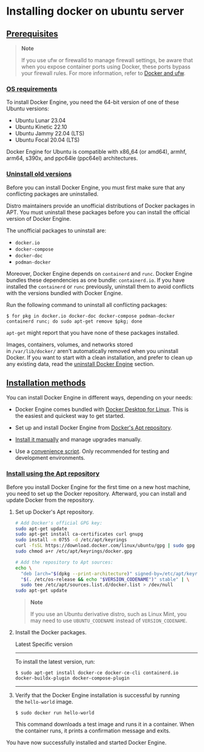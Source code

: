 # Installing docker on ubuntu server
## [Prerequisites](https://docs.docker.com/engine/install/ubuntu/#prerequisites) 

> **Note**
> 
> If you use ufw or firewalld to manage firewall settings, be aware that when you expose container ports using Docker, these ports bypass your firewall rules. For more information, refer to [Docker and ufw](https://docs.docker.com/network/packet-filtering-firewalls/#docker-and-ufw).

### [OS requirements](https://docs.docker.com/engine/install/ubuntu/#os-requirements) 

To install Docker Engine, you need the 64-bit version of one of these Ubuntu versions:

- Ubuntu Lunar 23.04
- Ubuntu Kinetic 22.10
- Ubuntu Jammy 22.04 (LTS)
- Ubuntu Focal 20.04 (LTS)

Docker Engine for Ubuntu is compatible with x86_64 (or amd64), armhf, arm64, s390x, and ppc64le (ppc64el) architectures.

### [Uninstall old versions](https://docs.docker.com/engine/install/ubuntu/#uninstall-old-versions) 

Before you can install Docker Engine, you must first make sure that any conflicting packages are uninstalled.

Distro maintainers provide an unofficial distributions of Docker packages in APT. You must uninstall these packages before you can install the official version of Docker Engine.

The unofficial packages to uninstall are:

- `docker.io`
- `docker-compose`
- `docker-doc`
- `podman-docker`

Moreover, Docker Engine depends on `containerd` and `runc`. Docker Engine bundles these dependencies as one bundle: `containerd.io`. If you have installed the `containerd` or `runc` previously, uninstall them to avoid conflicts with the versions bundled with Docker Engine.

Run the following command to uninstall all conflicting packages:

```console
$ for pkg in docker.io docker-doc docker-compose podman-docker containerd runc; do sudo apt-get remove $pkg; done
```

`apt-get` might report that you have none of these packages installed.

Images, containers, volumes, and networks stored in `/var/lib/docker/` aren't automatically removed when you uninstall Docker. If you want to start with a clean installation, and prefer to clean up any existing data, read the [uninstall Docker Engine](https://docs.docker.com/engine/install/ubuntu/#uninstall-docker-engine) section.

## [Installation methods](https://docs.docker.com/engine/install/ubuntu/#installation-methods) 

You can install Docker Engine in different ways, depending on your needs:

- Docker Engine comes bundled with [Docker Desktop for Linux](https://docs.docker.com/desktop/install/linux-install/). This is the easiest and quickest way to get started.
    
- Set up and install Docker Engine from [Docker's Apt repository](https://docs.docker.com/engine/install/ubuntu/#install-using-the-repository).
    
- [Install it manually](https://docs.docker.com/engine/install/ubuntu/#install-from-a-package) and manage upgrades manually.
    
- Use a [convenience script](https://docs.docker.com/engine/install/ubuntu/#install-using-the-convenience-script). Only recommended for testing and development environments.
    

### [Install using the Apt repository](https://docs.docker.com/engine/install/ubuntu/#install-using-the-repository) 

Before you install Docker Engine for the first time on a new host machine, you need to set up the Docker repository. Afterward, you can install and update Docker from the repository.

1. Set up Docker's Apt repository.
    
    ```bash
    # Add Docker's official GPG key:
    sudo apt-get update
    sudo apt-get install ca-certificates curl gnupg
    sudo install -m 0755 -d /etc/apt/keyrings
    curl -fsSL https://download.docker.com/linux/ubuntu/gpg | sudo gpg --dearmor -o /etc/apt/keyrings/docker.gpg
    sudo chmod a+r /etc/apt/keyrings/docker.gpg
    
    # Add the repository to Apt sources:
    echo \
      "deb [arch="$(dpkg --print-architecture)" signed-by=/etc/apt/keyrings/docker.gpg] https://download.docker.com/linux/ubuntu \
      "$(. /etc/os-release && echo "$VERSION_CODENAME")" stable" | \
      sudo tee /etc/apt/sources.list.d/docker.list > /dev/null
    sudo apt-get update
    ```
    
    > **Note**
    > 
    > If you use an Ubuntu derivative distro, such as Linux Mint, you may need to use `UBUNTU_CODENAME` instead of `VERSION_CODENAME`.
    
2. Install the Docker packages.
    
    Latest Specific version
    
    ---
    
    To install the latest version, run:
    
    ```console
    $ sudo apt-get install docker-ce docker-ce-cli containerd.io docker-buildx-plugin docker-compose-plugin
    ```
    
    ---
    
3. Verify that the Docker Engine installation is successful by running the `hello-world` image.
    
    ```console
    $ sudo docker run hello-world
    ```
    
    This command downloads a test image and runs it in a container. When the container runs, it prints a confirmation message and exits.
    

You have now successfully installed and started Docker Engine.